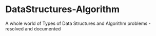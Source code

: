 # DataStructures-Algorithm
A whole world of Types of Data Structures and Algorithm problems - resolved and documented
